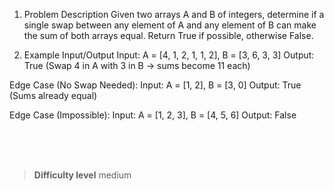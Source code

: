 1. Problem Description
Given two arrays A and B of integers, determine if a single swap between any element of A and any element of B can make the sum of both arrays equal. Return True if possible, otherwise False.

2. Example Input/Output
Input:
A = [4, 1, 2, 1, 1, 2], B = [3, 6, 3, 3]
Output: True (Swap 4 in A with 3 in B → sums become 11 each)

Edge Case (No Swap Needed):
Input: A = [1, 2], B = [3, 0]
Output: True (Sums already equal)

Edge Case (Impossible):
Input: A = [1, 2, 3], B = [4, 5, 6]
Output: False


<br><br><br>

> **Difficulty level**
> medium